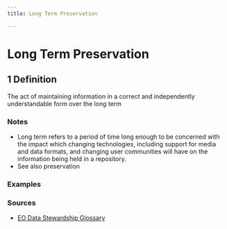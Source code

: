 ```yaml
---
title: Long Term Preservation

---
```


# Long Term Preservation

## 1 Definition

The act of maintaining information in a correct and independently understandable form over the long term 

### Notes
- Long term refers to a period of time long enough to be concerned with the impact which changing technologies, including support for media and data formats, and changing user communities will have on the information being held in a repository.
- See also preservation

### Examples 

### Sources 
- [EO Data Stewardship Glossary](https://ceos.org/document_management/Working_Groups/WGISS/Interest_Groups/Data_Stewardship/White_Papers/EO-DataStewardshipGlossary.pdf)
